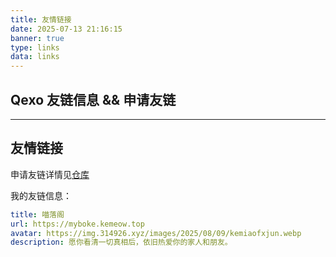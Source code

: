 ```yaml
---
title: 友情链接
date: 2025-07-13 21:16:15
banner: true
type: links
data: links
---
```


## Qexo 友链信息 && 申请友链

<!-- 1. 友链容器 -->
<div id="qexo-friends"></div>

<!-- 2. 引入样式 -->
<link rel="stylesheet" href="https://unpkg.com/qexo-friends/friends.css" />

<!-- 3. 引入脚本 -->
<script src="https://registry.npmmirror.com/qexo-static/1.6.0/files/hexo/friends.js"></script>

<!-- 4. 执行加载 -->
<script>
  loadQexoFriends("qexo-friends", "https://qexo.kemeow.top");
</script>

<div id="friends-api"></div>
<script src="https://static.314926.xyz/js/friend_api/friends-api.js"></script>
<script>qexo_friend_api("friends-api","https://qexo.kemeow.top","6LdPG6orAAAAAG7FOEa40HlG334qveRscqtdmxzl");</script>

---

## 友情链接

申请友链详情见[仓库](https://github.com/kemiaofxjun/Friends)

我的友链信息：

```yaml
title: 喵落阁
url: https://myboke.kemeow.top
avatar: https://img.314926.xyz/images/2025/08/09/kemiaofxjun.webp
description: 愿你看清一切真相后，依旧热爱你的家人和朋友。
```
